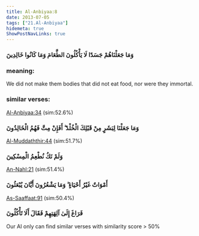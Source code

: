 ```yaml
---
title: Al-Anbiyaa:8
date: 2013-07-05
tags: ["21.Al-Anbiyaa"]
hidemeta: true 
ShowPostNavLinks: true 
---
```

### وَمَا جَعَلْنَاهُمْ جَسَدًا لَا يَأْكُلُونَ الطَّعَامَ وَمَا كَانُوا خَالِدِينَ
### meaning: 
We did not make them bodies that did not eat food, nor were they immortal.
### similar verses: 

[Al-Anbiyaa:34](/21/34) (sim:52.6%)

### وَمَا جَعَلْنَا لِبَشَرٍ مِنْ قَبْلِكَ الْخُلْدَ ۖ أَفَإِنْ مِتَّ فَهُمُ الْخَالِدُونَ

[Al-Muddaththir:44](/74/44) (sim:51.7%)

### وَلَمْ نَكُ نُطْعِمُ الْمِسْكِينَ

[An-Nahl:21](/16/21) (sim:51.4%)

### أَمْوَاتٌ غَيْرُ أَحْيَاءٍ ۖ وَمَا يَشْعُرُونَ أَيَّانَ يُبْعَثُونَ

[As-Saaffaat:91](/37/91) (sim:50.4%)

### فَرَاغَ إِلَىٰ آلِهَتِهِمْ فَقَالَ أَلَا تَأْكُلُونَ

Our AI only can find similar verses with similarity score > 50% 
